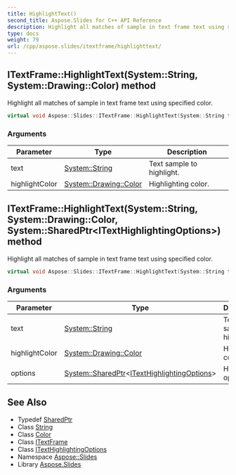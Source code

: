```yaml
---
title: HighlightText()
second_title: Aspose.Slides for C++ API Reference
description: Highlight all matches of sample in text frame text using specified color.
type: docs
weight: 79
url: /cpp/aspose.slides/itextframe/highlighttext/
---
```

## ITextFrame::HighlightText(System::String, System::Drawing::Color) method


Highlight all matches of sample in text frame text using specified color.

```cpp
virtual void Aspose::Slides::ITextFrame::HighlightText(System::String text, System::Drawing::Color highlightColor)=0
```


### Arguments

| Parameter | Type | Description |
| --- | --- | --- |
| text | [System::String](../../../system/string/) | Text sample to highlight. |
| highlightColor | [System::Drawing::Color](../../../system.drawing/color/) | Highlighting color. |

## ITextFrame::HighlightText(System::String, System::Drawing::Color, System::SharedPtr\<ITextHighlightingOptions\>) method


Highlight all matches of sample in text frame text using specified color.

```cpp
virtual void Aspose::Slides::ITextFrame::HighlightText(System::String text, System::Drawing::Color highlightColor, System::SharedPtr<ITextHighlightingOptions> options)=0
```


### Arguments

| Parameter | Type | Description |
| --- | --- | --- |
| text | [System::String](../../../system/string/) | Text sample to highlight. |
| highlightColor | [System::Drawing::Color](../../../system.drawing/color/) | Highlighting color. |
| options | [System::SharedPtr](../../../system/sharedptr/)\<[ITextHighlightingOptions](../../itexthighlightingoptions/)\> | Highlighting options. |

## See Also

* Typedef [SharedPtr](../../system/sharedptr/)
* Class [String](../../system/string/)
* Class [Color](../../system.drawing/color/)
* Class [ITextFrame](./)
* Class [ITextHighlightingOptions](../itexthighlightingoptions/)
* Namespace [Aspose::Slides](../)
* Library [Aspose.Slides](../../)